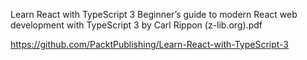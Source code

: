Learn React with TypeScript 3 Beginner’s guide to modern React web development with TypeScript 3 by Carl Rippon (z-lib.org).pdf

https://github.com/PacktPublishing/Learn-React-with-TypeScript-3
